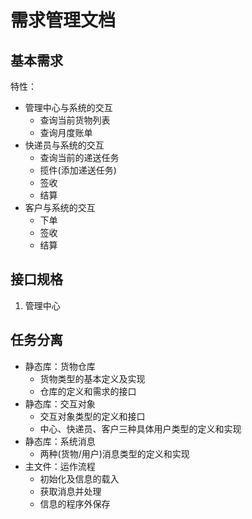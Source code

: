 # 需求管理文档

## 基本需求

特性：
- 管理中心与系统的交互
  - 查询当前货物列表
  - 查询月度账单
- 快递员与系统的交互
  - 查询当前的递送任务
  - 揽件(添加递送任务)
  - 签收
  - 结算
- 客户与系统的交互
  - 下单
  - 签收
  - 结算

## 接口规格

1. 管理中心


## 任务分离

- 静态库：货物仓库
  - 货物类型的基本定义及实现
  - 仓库的定义和需求的接口
- 静态库：交互对象
  - 交互对象类型的定义和接口
  - 中心、快递员、客户三种具体用户类型的定义和实现
- 静态库：系统消息
  - 两种(货物/用户)消息类型的定义和实现
- 主文件：运作流程
  - 初始化及信息的载入
  - 获取消息并处理
  - 信息的程序外保存